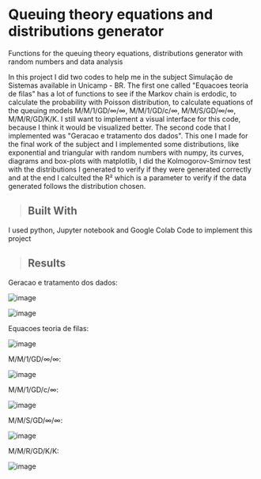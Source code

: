 # Queuing theory equations and distributions generator
 Functions for the queuing theory equations, distributions generator with random numbers and data analysis

In this project I did two codes to help me in the subject Simulação de Sistemas available in Unicamp - BR. The first one called "Equacoes teoria de filas" has a lot of functions to see if the Markov chain is erdodic, to calculate the probability with Poisson distribution, to calculate equations of the queuing models M/M/1/GD/∞/∞, M/M/1/GD/c/∞, M/M/S/GD/∞/∞, M/M/R/GD/K/K. I still want to implement a visual interface for this code, because I think it would be visualized better. The second code that I implemented was "Geracao e tratamento dos dados". This one I made for the final work of the subject and I implemented some distributions, like exponential and triangular with random numbers with numpy, its curves, diagrams and box-plots with matplotlib, I did the Kolmogorov-Smirnov test with the distributions I generated to verify if they were generated correctly and at the end I calculted the R² which is a parameter to verify if the data generated follows the distribution chosen.

> ## Built With

I used python, Jupyter notebook and Google Colab Code to implement this project

> ## Results

Geracao e tratamento dos dados:

![image](https://user-images.githubusercontent.com/88220952/128550728-d11bc8be-908d-44de-aca0-2f5f09f77690.png)

![image](https://user-images.githubusercontent.com/88220952/128550821-401250d1-5480-45de-8794-f7965c6e664b.png)

Equacoes teoria de filas:

![image](https://user-images.githubusercontent.com/88220952/128551013-8c668a1e-48e6-46c6-b4c3-23bdc2821d8c.png)

M/M/1/GD/∞/∞:

![image](https://user-images.githubusercontent.com/88220952/128551217-e37f23a6-9229-45e9-bcfe-af58d1da1aad.png)

M/M/1/GD/c/∞:

![image](https://user-images.githubusercontent.com/88220952/128551095-d93a343b-51fb-476e-811e-493db8c20298.png)

M/M/S/GD/∞/∞:

![image](https://user-images.githubusercontent.com/88220952/128551259-d3124360-7fc9-4718-8182-2740690890f5.png)

M/M/R/GD/K/K:

![image](https://user-images.githubusercontent.com/88220952/128551315-cd6bb8c4-3a0f-41a6-a24e-803f482c5cf9.png)


